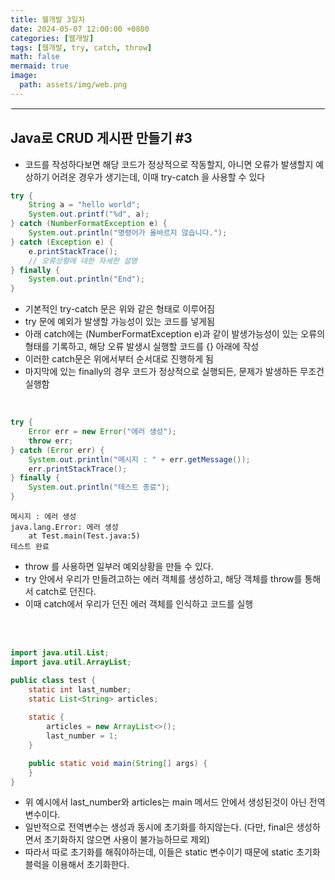 ```yaml
---
title: 웰개발 3일차
date: 2024-05-07 12:00:00 +0800
categories: [웹개발]
tags: [웹개발, try, catch, throw]
math: false
mermaid: true
image:
  path: assets/img/web.png
---
```


<hr style="border:1px solid white">

## Java로 CRUD 게시판 만들기 #3
- 코드를 작성하다보면 해당 코드가 정상적으로 작동할지, 아니면 오류가 발생할지 예상하기 어려운 경우가 생기는데, 이때 try-catch 을 사용할 수 있다

```java
try {
	String a = "hello world";
    System.out.printf("%d", a);
} catch (NumberFormatException e) {
	System.out.println("명령어가 올바르지 않습니다.");
} catch (Exception e) {
	e.printStackTrace();
	// 오류상황에 대한 자세한 설명					
} finally {
	System.out.println("End");
}
```
- 기본적인 try-catch 문은 위와 같은 형태로 이루어짐
- try 문에 예외가 발생할 가능성이 있는 코드를 넣게됨
- 아래 catch에는 (NumberFormatException e)과 같이 발생가능성이 있는 오류의 형태를 기록하고, 해당 오류 발생시 실행할 코드를 {} 아래에 작성
- 이러한 catch문은 위에서부터 순서대로 진행하게 됨
- 마지막에 있는 finally의 경우 코드가 정상적으로 실행되든, 문제가 발생하든 무조건 실행함

<br/>

```java
try {
    Error err = new Error("에러 생성");
    throw err;
} catch (Error err) {
    System.out.println("메시지 : " + err.getMessage());
    err.printStackTrace();
} finally {
	System.out.println("테스트 종료");
}
```
```
메시지 : 에러 생성
java.lang.Error: 에러 생성
	at Test.main(Test.java:5)
테스트 완료
```
- throw 를 사용하면 일부러 예외상황을 만들 수 있다.
- try 안에서 우리가 만들려고하는 에러 객체를 생성하고, 해당 객체를 throw를 통해서 catch로 던진다.
- 이때 catch에서 우리가 던진 에러 객체를 인식하고 코드를 실행

<br/><br/>

```java
import java.util.List;
import java.util.ArrayList;

public class test {
	static int last_number;
	static List<String> articles;
	
	static {
		articles = new ArrayList<>();
		last_number = 1;
	}

	public static void main(String[] args) {
	}
}
```
- 위 예시에서 last_number와 articles는 main 메서드 안에서 생성된것이 아닌 전역변수이다.
- 일반적으로 전역변수는 생성과 동시에 초기화를 하지않는다. (다만, final은 생성하면서 초기화하지 않으면 사용이 불가능하므로 제외)
- 따라서 따로 초기화를 해줘야하는데, 이들은 static 변수이기 때문에 static 초기화 블럭을 이용해서 초기화한다.